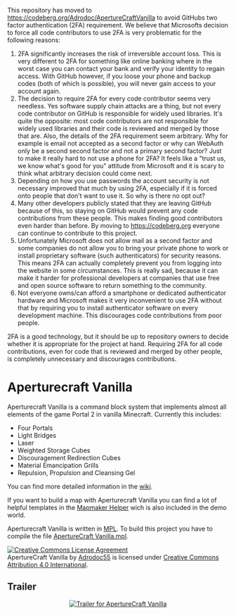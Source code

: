 This repository has moved to https://codeberg.org/Adrodoc/ApertureCraftVanilla to avoid GitHubs two factor authentication (2FA) requirement. We believe that Microsofts decision to force all code contributors to use 2FA is very problematic for the following reasons:

1. 2FA significantly increases the risk of irreversible account loss. This is very different to 2FA for something like online banking where in the worst case you can contact your bank and verify your identity to regain access. With GitHub however, if you loose your phone and backup codes (both of which is possible), you will never gain access to your account again.
2. The decision to require 2FA for every code contributor seems very needless. Yes software supply chain attacks are a thing, but not every code contributor on GitHub is responsible for widely used libraries. It's quite the opposite: most code contributors are not responsible for widely used libraries and their code is reviewed and merged by those that are. Also, the details of the 2FA requirement seem arbitrary. Why for example is email not accepted as a second factor or why can WebAuth only be a second second factor and not a primary second factor? Just to make it really hard to not use a phone for 2FA? It feels like a "trust us, we know what's good for you" attitude from Microsoft and it is scary to think what arbitrary decision could come next.
3. Depending on how you use passwords the account security is not necessary improved that much by using 2FA, especially if it is forced onto people that don't want to use it. So why is there no opt out?
4. Many other developers publicly stated that they are leaving GitHub because of this, so staying on GitHub would prevent any code contributions from these people. This makes finding good contributors even harder than before. By moving to https://codeberg.org everyone can continue to contribute to this project.
5. Unfortunately Microsoft does not allow mail as a second factor and some companies do not allow you to bring your private phone to work or install proprietary software (such authenticators) for security reasons. This means 2FA can actually completely prevent you from logging into the website in some circumstances. This is really sad, because it can make it harder for professional developers at companies that use free and open source software to return something to the community.
6. Not everyone owns/can afford a smartphone or dedicated authenticator hardware and Microsoft makes it very inconvenient to use 2FA without that by requiring you to install authenticator software on every development machine. This discourages code contributions from poor people.

2FA is a good technology, but it should be up to repository owners to decide whether it is appropriate for the project at hand. Requiring 2FA for all code contributions, even for code that is reviewed and merged by other people, is completely unnecessary and discourages contributions.

# Aperturecraft Vanilla
Aperturecraft Vanilla is a command block system that implements almost all elements of the game Portal 2 in vanilla Minecraft. Currently this includes:
* Four Portals
* Light Bridges
* Laser
* Weighted Storage Cubes
* Discouragement Redirection Cubes
* Material Emancipation Grills
* Repulsion, Propulsion and Cleansing Gel

You can find more detailed information in the [wiki](https://github.com/Adrodoc55/ApertureCraftVanilla/wiki).

If you want to build a map with Aperturecraft Vanilla you can find a lot of helpful templates in the [Mapmaker Helper](https://github.com/Adrodoc55/MapmakerHelper) wich is also included in the demo world.

Aperturecraft Vanilla is written in [MPL](https://github.com/Adrodoc55/MPL).
To build this project you have to compile the file [ApertureCraft Vanilla.mpl](https://github.com/Adrodoc55/ApertureCraftVanilla/tree/master/src/main/mpl/ApertureCraft%20Vanilla.mpl).

<a rel="license" href="http://creativecommons.org/licenses/by/4.0/"><img alt="Creative Commons License Agreement" style="border-width:0" src="https://i.creativecommons.org/l/by/4.0/88x31.png" /></a><br /><span xmlns:dct="http://purl.org/dc/terms/" href="http://purl.org/dc/dcmitype/Dataset" property="dct:title" rel="dct:type">ApertureCraft Vanilla</span> by <a xmlns:cc="http://creativecommons.org/ns#" href="https://github.com/Adrodoc55/ApertureCraftVanilla" property="cc:attributionName" rel="cc:attributionURL">Adrodoc55</a> is licensed under <a rel="license" href="http://creativecommons.org/licenses/by/4.0/">Creative Commons Attribution 4.0 International</a>.

## Trailer

<p align="center">
  <a href="https://www.youtube.com/watch?v=NlvAQi_-9uw">
    <img src="https://img.youtube.com/vi/NlvAQi_-9uw/0.jpg" alt="Trailer for ApertureCraft Vanilla">
  </a>
</p>
